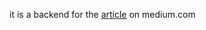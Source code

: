 it is a backend for the [article](https://medium.com/@zhguchev/how-to-use-graphviz-in-your-rust-code-eb2c5771cfab) on medium.com 
